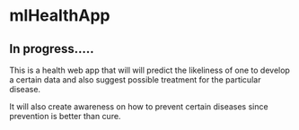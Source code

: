 # mlHealthApp

## In progress.....

This is a health web app that will will predict the likeliness of one to develop a certain data and also suggest possible treatment for the particular disease.

It will also create awareness on how to prevent certain diseases since prevention is better than cure.
